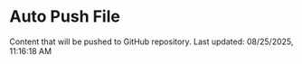 # Auto Push File

Content that will be pushed to GitHub repository.
Last updated: 08/25/2025, 11:16:18 AM